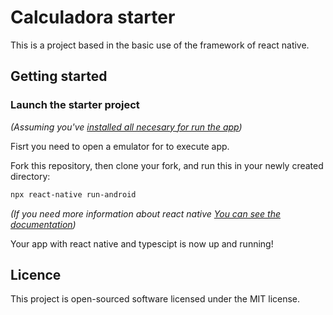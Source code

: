 # Calculadora starter

This is a project based in the basic use of the framework of react native.

## Getting started

### Launch the starter project

*(Assuming you've [installed all necesary for run the app](https://reactnative.dev/docs/environment-setup))*

Fisrt you need to open a emulator for to execute app.


Fork this repository, then clone your fork, and run this in your newly created directory:

``` bash
npx react-native run-android
```



*(If you need more information about react native [You can see the documentation](https://reactnative.dev/))*

Your app with react native and typescipt is now up and running! 


## Licence
This project is open-sourced software licensed under the MIT license.
